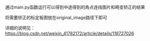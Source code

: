通过main.py函数运行可以得到中途得到的角点连线图片和畸变矫正的结果

将需要矫正的标定板图放在original_image路径下即可


详细的说明见： https://blog.csdn.net/weixin_41782172/article/details/118727026

